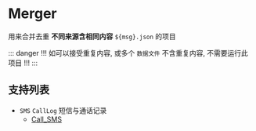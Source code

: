 # Merger

用来合并去重 **不同来源含相同内容** `${msg}.json` 的项目

::: danger
!!! 如可以接受重复内容, 或多个 `数据文件` 不含重复内容, 不需要运行此项目 !!!
:::

## 支持列表

-   `SMS` `CallLog` 短信与通话记录
    -   [Call_SMS](https://github.com/lqzhgood/Shmily-Merger-Call_SMS)
